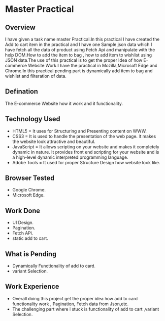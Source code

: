 
# Master Practical

## Overview

I have given a task name master Practical.In this practical I have created the Add to cart item in the practical and I have one Sample json data which I have fetch all the data of product using Fetch Api and manipulate with the help DOM.How to add the item to bag , how to add item to wishlist using JSON data.The use of this practical is to get the proper Idea of how E-commerce Website Work.I have the practical in Mozilla,Microsoft Edge and Chrome.In this practical pending part is dynamically add item to bag and wishlist and filteration of data.

## Defination
 The E-commerce Website how it work and it functionality.

 ## Technology Used
 - HTML5 =  It uses for Structuring and Presenting content on WWW.
- CSS3 = It is used to handle the presentation of the web page. It makes the website look attractive and beautiful.
- JavaScript = It allows scripting on your website and makes it completely dynamic in nature. It provides front end scripting for your website and is a high-level dynamic interpreted programming language.
- Adobe Tools = It used for proper Structure Design how website look like.  
 ## Browser Tested 
 - Google Chrome.
 - Microsoft Edge.
 
  ## Work Done
 - UI Design.
 - Pagination.
 - Fetch APi.
 - static add to cart.

 ## What is Pending
- Dynamically Functionality of add to card.
- variant Selection.

## Work Experience
- Overall doing this project get the proper idea how add to card functionality work , Pagination, Fetch data from Json,etc.
- The challenging part where I stuck is functionality of add to cart ,variant Selection.  


